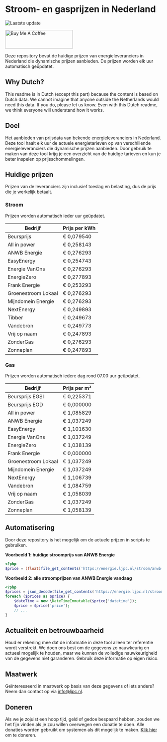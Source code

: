 # Stroom- en gasprijzen in Nederland

![Laatste update](https://img.shields.io/badge/laatste%20update-2024--02--26%2007%3A00%20CET-brightgreen)

<a href="https://www.buymeacoffee.com/Lars-" target="_blank"><img src="https://cdn.buymeacoffee.com/buttons/v2/default-orange.png" alt="Buy Me A Coffee" height="60" style="height: 60px !important;width: 217px !important;" ></a>

Deze repository bevat de huidige prijzen van energieleveranciers in Nederland die dynamische prijzen aanbieden. De prijzen worden elk uur automatisch geüpdatet.

## Why Dutch?

This readme is in Dutch (except this part) because the content is based on Dutch data. We cannot imagine that anyone outside the Netherlands would need this data. If you do, please let us know. Even with this Dutch readme, we think
everyone will understand how it works.

## Doel

Het aanbieden van prijsdata van bekende energieleveranciers in Nederland. Deze tool haalt elk uur de actuele energietarieven op van verschillende energieleveranciers die dynamische prijzen aanbieden. Door gebruik te maken van deze tool
krijg je een overzicht van de huidige tarieven en kun je beter inspelen op prijsschommelingen.

## Huidige prijzen

Prijzen van de leveranciers zijn inclusief toeslag en belasting, dus de prijs die je werkelijk betaalt.

### Stroom

Prijzen worden automatisch ieder uur geüpdatet.

 Bedrijf | Prijs per kWh 
---------|---------------
Beursprijs | € 0,079540
All in power | € 0,258143
ANWB Energie | € 0,276293
EasyEnergy | € 0,254743
Energie VanOns | € 0,276293
EnergieZero | € 0,277893
Frank Energie | € 0,253293
Groenestroom Lokaal | € 0,276293
Mijndomein Energie | € 0,276293
NextEnergy | € 0,249893
Tibber | € 0,249673
Vandebron | € 0,249773
Vrij op naam | € 0,247893
ZonderGas | € 0,276293
Zonneplan | € 0,247893


### Gas

Prijzen worden automatisch iedere dag rond 07.00 uur geüpdatet.

 Bedrijf | Prijs per m³ 
---------|--------------
Beursprijs EGSI | € 0,225371
Beursprijs EOD | € 0,000000
All in power | € 1,085829
ANWB Energie | € 1,037249
EasyEnergy | € 1,101630
Energie VanOns | € 1,037249
EnergieZero | € 1,038139
Frank Energie | € 0,000000
Groenestroom Lokaal | € 1,037249
Mijndomein Energie | € 1,037249
NextEnergy | € 1,106739
Vandebron | € 1,084759
Vrij op naam | € 1,058039
ZonderGas | € 1,037249
Zonneplan | € 1,058139


## Automatisering

Door deze repository is het mogelijk om de actuele prijzen in scripts te gebruiken.

**Voorbeeld 1: huidige stroomprijs van ANWB Energie**

```php
<?php
$price = (float)file_get_contents('https://energie.ljpc.nl/stroom/anwb-energie-nu.txt');

```

**Voorbeeld 2: alle stroomprijzen van ANWB Energie vandaag**

```php
<?php
$prices = json_decode(file_get_contents('https://energie.ljpc.nl/stroom/all-in-power-vandaag.json'),true);
foreach ($prices as $price) {
    $dateTime = new \DateTimeImmutable($price['datetime']);
    $price = $price['price'];
    // ...
}
```

## Actualiteit en betrouwbaarheid

Houd er rekening mee dat de informatie in deze tool alleen ter referentie wordt verstrekt. We doen ons best om de gegevens zo nauwkeurig en actueel mogelijk te houden, maar we kunnen de volledige nauwkeurigheid van de gegevens niet
garanderen. Gebruik deze informatie op eigen risico.

## Maatwerk

Geïnteresseerd in maatwerk op basis van deze gegevens of iets anders? Neem dan contact op
via [info@ljpc.nl](mailto:info@ljpc.nl?subject=Energie%20prijzen).

## Doneren

Als we je zojuist een hoop tijd, geld of gedoe bespaard hebben, zouden we het fijn vinden als je zou willen overwegen een
donatie te doen. Alle donaties worden gebruikt om systemen als dit mogelijk te
maken. [Klik hier](https://www.buymeacoffee.com/Lars-) om te doneren.

